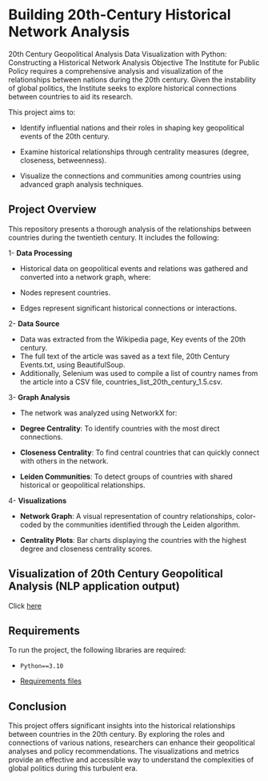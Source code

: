 # Building 20th-Century Historical Network Analysis


20th Century Geopolitical Analysis
Data Visualization with Python: Constructing a Historical Network Analysis
Objective
The Institute for Public Policy requires a comprehensive analysis and visualization of the relationships between nations during the 20th century. Given the instability of global politics, the Institute seeks to explore historical connections between countries to aid its research.

This project aims to:

- Identify influential nations and their roles in shaping key geopolitical events of the 20th century.

- Examine historical relationships through centrality measures (degree, closeness, betweenness).

- Visualize the connections and communities among countries using advanced graph analysis techniques.

## Project Overview
This repository presents a thorough analysis of the relationships between countries during the twentieth century. It includes the following:

1- **Data Processing**

- Historical data on geopolitical events and relations was gathered and converted into a network graph, where:

- Nodes represent countries.

- Edges represent significant historical connections or interactions.

2- **Data Source**

- Data was extracted from the Wikipedia page, Key events of the 20th century. 
- The full text of the article was saved as a text file, 20th Century Events.txt, using BeautifulSoup. 
- Additionally, Selenium was used to compile a list of country names from the article into a CSV file, countries_list_20th_century_1.5.csv.

3- **Graph Analysis**

- The network was analyzed using NetworkX for:

- **Degree Centrality**: To identify countries with the most direct connections.

- **Closeness Centrality**: To find central countries that can quickly connect with others in the network.

- **Leiden Communities**: To detect groups of countries with shared historical or geopolitical relationships.

4- **Visualizations**

- **Network Graph**: A visual representation of country relationships, color-coded by the communities identified through the Leiden algorithm.

- **Centrality Plots**: Bar charts displaying the countries with the highest degree and closeness centrality scores.

## Visualization of 20th Century Geopolitical Analysis (NLP application output)
Click [here](https://drive.google.com/file/d/1l270Gk35ADIM3xqPavVgE2v7xH0CONLO/view?usp=sharing)

## Requirements
To run the project, the following libraries are required:
- `Python==3.10`
+ [Requirements files](https://github.com/TNIBM/20th-Century/tree/main/Requirements)
 
## Conclusion
This project offers significant insights into the historical relationships between countries in the 20th century. 
By exploring the roles and connections of various nations, researchers can enhance their geopolitical analyses and policy recommendations. 
The visualizations and metrics provide an effective and accessible way to understand the complexities of global politics during this turbulent era.
